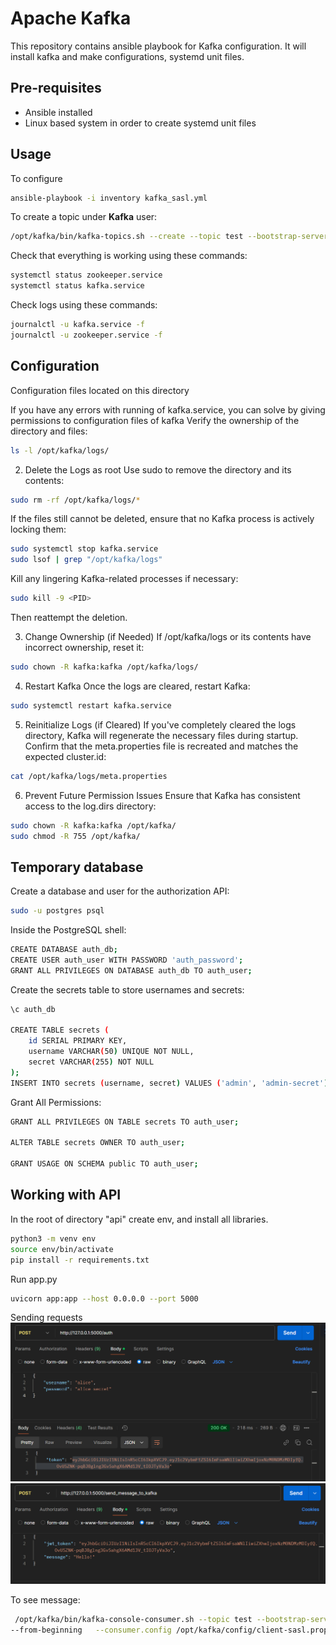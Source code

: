 # Apache Kafka

This repository contains ansible playbook for Kafka configuration. It will install kafka and make configurations,
systemd unit files.

## Pre-requisites

- Ansible installed
- Linux based system in order to create systemd unit files

## Usage

To configure

```bash
ansible-playbook -i inventory kafka_sasl.yml
```

To create a topic under **Kafka** user:

```bash
/opt/kafka/bin/kafka-topics.sh --create --topic test --bootstrap-server localhost:9092 --replication-factor 1 --partitions 1 --command-config client-sasl.properties
```

Check that everything is working using these commands:

```bash
systemctl status zookeeper.service
systemctl status kafka.service
```

Check logs using these commands:

```bash
journalctl -u kafka.service -f
journalctl -u zookeeper.service -f
```

## Configuration

Configuration files located on this directory

If you have any errors with running of kafka.service, you can solve by giving permissions to configuration files of kafka
Verify the ownership of the directory and files:

```bash
ls -l /opt/kafka/logs/
```
2. Delete the Logs as root
Use sudo to remove the directory and its contents:

```bash
sudo rm -rf /opt/kafka/logs/*
```
If the files still cannot be deleted, ensure that no Kafka process is actively locking them:

```bash
sudo systemctl stop kafka.service
sudo lsof | grep "/opt/kafka/logs"
```
Kill any lingering Kafka-related processes if necessary:

```bash
sudo kill -9 <PID>
```
Then reattempt the deletion.

3. Change Ownership (if Needed)
If /opt/kafka/logs or its contents have incorrect ownership, reset it:

```bash
sudo chown -R kafka:kafka /opt/kafka/logs/
```

4. Restart Kafka
Once the logs are cleared, restart Kafka:

```bash
sudo systemctl restart kafka.service
```
5. Reinitialize Logs (if Cleared)
If you've completely cleared the logs directory, Kafka will regenerate the necessary files during startup. Confirm that the meta.properties file is recreated and matches the expected cluster.id:
```bash
cat /opt/kafka/logs/meta.properties
```
6. Prevent Future Permission Issues
Ensure that Kafka has consistent access to the log.dirs directory:

```bash
sudo chown -R kafka:kafka /opt/kafka/
sudo chmod -R 755 /opt/kafka/
```

## Temporary database

Create a database and user for the authorization API:
```bash
sudo -u postgres psql   
```
Inside the PostgreSQL shell:
```bash
CREATE DATABASE auth_db;
CREATE USER auth_user WITH PASSWORD 'auth_password';
GRANT ALL PRIVILEGES ON DATABASE auth_db TO auth_user;
```

Create the secrets table to store usernames and secrets:
```bash
\c auth_db

CREATE TABLE secrets (
    id SERIAL PRIMARY KEY,
    username VARCHAR(50) UNIQUE NOT NULL,
    secret VARCHAR(255) NOT NULL
);
INSERT INTO secrets (username, secret) VALUES ('admin', 'admin-secret'), ('alice', 'alice-secret')
```
Grant All Permissions:
```bash
GRANT ALL PRIVILEGES ON TABLE secrets TO auth_user;

ALTER TABLE secrets OWNER TO auth_user;

GRANT USAGE ON SCHEMA public TO auth_user;
```

## Working with API
In the root of directory "api" create env, and install all libraries.

```bash
python3 -m venv env
source env/bin/activate
pip install -r requirements.txt
```
Run app.py
```bash 
uvicorn app:app --host 0.0.0.0 --port 5000
```
Sending requests
![Скриншот](Снимок_экрана_2024-12-17_150444.png)
![Скриншот](Снимок_экрана_2024-12-17_150417.png)


To see message:
```bash
 /opt/kafka/bin/kafka-console-consumer.sh --topic test --bootstrap-server localhost:9092
--from-beginning   --consumer.config /opt/kafka/config/client-sasl.properties
```
